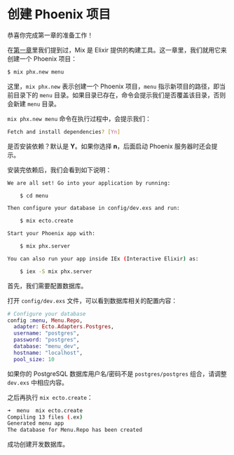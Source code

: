 # 创建 Phoenix 项目

恭喜你完成第一章的准备工作！

在[第一章](00-prepare.md)里我们提到过，Mix 是 Elixir 提供的构建工具。这一章里，我们就用它来创建一个 Phoenix 项目：

```bash
$ mix phx.new menu
```
这里，`mix phx.new` 表示创建一个 Phoenix 项目，`menu` 指示新项目的路径，即当前目录下的 `menu` 目录。如果目录已存在，命令会提示我们是否覆盖该目录，否则会新建 `menu` 目录。

 `mix phx.new menu` 命令在执行过程中，会提示我们：

```bash
Fetch and install dependencies? [Yn]
```

是否安装依赖？默认是 **Y**。如果你选择 **n**，后面启动 Phoenix 服务器时还会提示。

安装完依赖后，我们会看到如下说明：

```bash
We are all set! Go into your application by running:

    $ cd menu

Then configure your database in config/dev.exs and run:

    $ mix ecto.create

Start your Phoenix app with:

    $ mix phx.server

You can also run your app inside IEx (Interactive Elixir) as:

    $ iex -S mix phx.server
```
首先，我们需要配置数据库。

打开 `config/dev.exs` 文件，可以看到数据库相关的配置内容：

```elixir
# Configure your database
config :menu, Menu.Repo,
  adapter: Ecto.Adapters.Postgres,
  username: "postgres",
  password: "postgres",
  database: "menu_dev",
  hostname: "localhost",
  pool_size: 10
```
如果你的 PostgreSQL 数据库用户名/密码不是 `postgres/postgres` 组合，请调整 `dev.exs` 中相应内容。

之后再执行 `mix ecto.create`：

```sh
➜  menu  mix ecto.create                    
Compiling 13 files (.ex)                    
Generated menu app                          
The database for Menu.Repo has been created 
```
成功创建开发数据库。